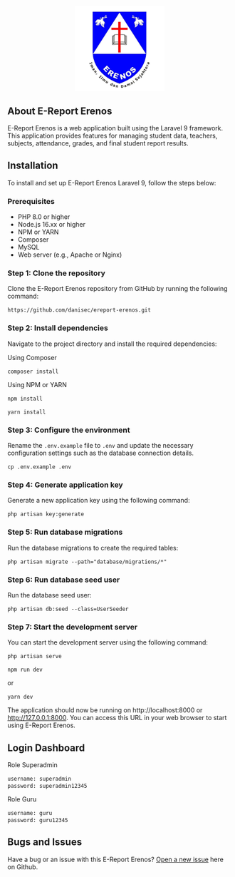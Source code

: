 <p align="center"><img src="https://raw.githubusercontent.com/danisec/ereport-erenos/b1dfa7b84a460863b9de7dc814816f15dc69014b/public/images/logo/logo.svg" width="200"></p>

## About E-Report Erenos

E-Report Erenos is a web application built using the Laravel 9 framework. This application provides features for managing student data, teachers, subjects, attendance, grades, and final student report results.

## Installation

To install and set up E-Report Erenos Laravel 9, follow the steps below:

### Prerequisites

-   PHP 8.0 or higher
-   Node.js 16.xx or higher
-   NPM or YARN
-   Composer
-   MySQL
-   Web server (e.g., Apache or Nginx)

### Step 1: Clone the repository

Clone the E-Report Erenos repository from GitHub by running the following command:

```
https://github.com/danisec/ereport-erenos.git
```

### Step 2: Install dependencies

Navigate to the project directory and install the required dependencies:

Using Composer

```
composer install
```

Using NPM or YARN

```
npm install
```

```
yarn install
```

### Step 3: Configure the environment

Rename the `.env.example` file to `.env` and update the necessary configuration settings such as the database connection details.

```
cp .env.example .env
```

### Step 4: Generate application key

Generate a new application key using the following command:

```
php artisan key:generate
```

### Step 5: Run database migrations

Run the database migrations to create the required tables:

```
php artisan migrate --path="database/migrations/*"
```

### Step 6: Run database seed user

Run the database seed user:

```
php artisan db:seed --class=UserSeeder
```

### Step 7: Start the development server

You can start the development server using the following command:

```
php artisan serve
```

```
npm run dev
```

or

```
yarn dev
```

The application should now be running on http://localhost:8000 or http://127.0.0.1:8000. You can access this URL in your web browser to start using E-Report Erenos.

## Login Dashboard

Role Superadmin

```
username: superadmin
password: superadmin12345
```

Role Guru

```
username: guru
password: guru12345
```

## Bugs and Issues

Have a bug or an issue with this E-Report Erenos? [Open a new issue](https://github.com/danisec/ereport-erenos/issues/new) here on Github.

